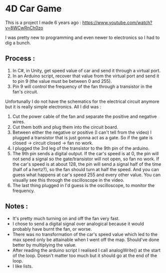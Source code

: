 # 4D Car Game

This is a project I made 6 years ago : https://www.youtube.com/watch?v=8WCwRnCh0zo

I was pretty new to programming and even newer to electronics so I had to dig a bunch.

## Process :

1. In C#, in Unity, get speed value of car and send it through a virtual port.
2. In an Arduino script, recover that value from the virtual port and send it to pin 9 (the value must be between 0 and 255).
3. Pin 9 will control the frequency of the fan through a transistor in the fan's circuit.

Unfortunally I do not have the schematics for the electrical circuit anymore but it is really simple electronics. All I did was :

1. Cut the power cable of the fan and separate the positive and negative wires.
2. Cut them both and plug them into the circuit board.
3. Between either the negative or positive (I can't tell from the video) I plugged a transistor that is just gonna act as a gate. So if the gate is closed -> circuit closed -> fan no work.
4. I plugged the 3rd leg of the transistor to the 9th pin of the arduino.
5. The 9th pin sends a digital output. If the car's speed is at 0, the pin will not send a signal so the gate/transistor will not open, so fan no work. If the car's speed is at about 128, the pin will send a signal half of the time (half of a hertz?), so the fan should turn at half the speed. And you can guess what happens at car's speed 255 and every other value. You can visually see this through the oscilloscope in the video.
6. The last thing plugged in I'd guess is the oscilloscope, to monitor the frequency.

## Notes :

- It's pretty much turning on and off the fan very fast.
- I chose to send a digital signal over analogical because it would probably have burnt the fan, or worse.
- There was no transformation of the car's speed value which led to the max speed only be attainable when I went off the map. Should've done better by multiplying the value.
- After reading the arduino script I realised I call analogWrite() at the start of the loop. Doesn't matter too much but it should go at the end of the loop.
- I like lists.
